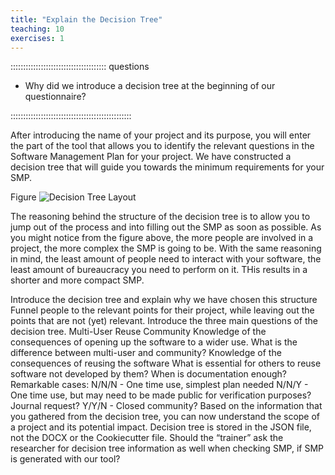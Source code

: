 ```yaml
---
title: "Explain the Decision Tree"
teaching: 10
exercises: 1
---
```



:::::::::::::::::::::::::::::::::::::: questions 

- Why did we introduce a decision tree at the beginning of our questionnaire?

::::::::::::::::::::::::::::::::::::::::::::::::

After introducing the name of your project and its purpose, you will enter the part of the tool that allows you to identify the relevant questions in the Software Management Plan for your project. We have constructed a decision tree that will guide you towards the minimum requirements for your SMP.

Figure
![Decision Tree Layout](https://private-user-images.githubusercontent.com/119609143/384929830-dd26f374-cda3-404d-ac50-90d1c3e7f876.svg)

The reasoning behind the structure of the decision tree is to allow you to jump out of the process and into filling out the SMP as soon as possible. As you might notice from the figure above, the more people are involved in a project, the more complex the SMP is going to be.
With the same reasoning in mind, the least amount of people need to interact with your software, the least amount of bureaucracy you need to perform on it. THis results in a shorter and more compact SMP.


Introduce the decision tree and explain why we have chosen this structure
Funnel people to the relevant points for their project, while leaving out the points that are not (yet) relevant.
Introduce the three main questions of the decision tree.
Multi-User
Reuse
Community
Knowledge of the consequences of opening up the software to a wider use.
What is the difference between multi-user and community?
Knowledge of the consequences of reusing the software
What is essential for others to reuse software not developed by them?
When is documentation enough?
Remarkable cases:
N/N/N - One time use, simplest plan needed
N/N/Y - One time use, but may need to be made public for verification purposes? Journal request?
Y/Y/N - Closed community?
Based on the information that you gathered from the decision tree, you can now understand the scope of a project and its potential impact.
Decision tree is stored in the JSON file, not the DOCX or the Cookiecutter file.
Should the “trainer” ask the researcher for decision tree information as well when checking SMP, if SMP is generated with our tool?
